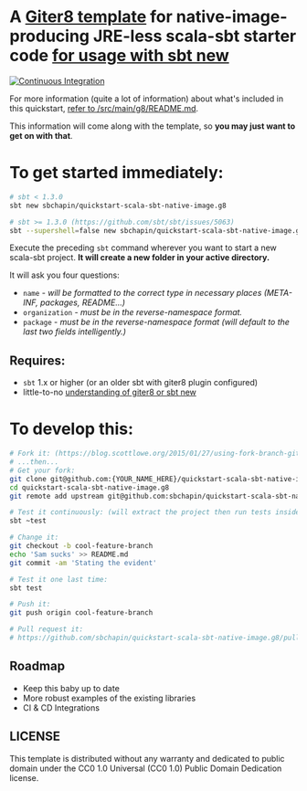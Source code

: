 # A [Giter8 template](http://www.foundweekends.org/giter8/Combined+Pages.html#Usage) for native-image-producing JRE-less scala-sbt starter code [for usage with sbt new](https://www.scala-sbt.org/1.x/docs/sbt-new-and-Templates.html) #

[![Continuous Integration](https://github.com/sbchapin/quickstart-scala-sbt-native-image.g8/actions/workflows/ci.yml/badge.svg?branch=master)](https://github.com/sbchapin/quickstart-scala-sbt-native-image.g8/actions/workflows/ci.yml)


For more information (quite a lot of information) about what's included in this quickstart, [refer to /src/main/g8/README.md](https://github.com/sbchapin/quickstart-scala-sbt-native-image.g8/blob/master/src/main/g8/).

This information will come along with the template, so __you may just want to get on with that__.


# To get started immediately: #

```bash
# sbt < 1.3.0
sbt new sbchapin/quickstart-scala-sbt-native-image.g8

# sbt >= 1.3.0 (https://github.com/sbt/sbt/issues/5063)
sbt --supershell=false new sbchapin/quickstart-scala-sbt-native-image.g8
```

Execute the preceding `sbt` command wherever you want to start a new scala-sbt project.  **It will create a new folder in your active directory.** 

It will ask you four questions:

- `name` - _will be formatted to the correct type in necessary places (META-INF, packages, README...)_
- `organization` - _must be in the reverse-namespace format._
- `package` - _must be in the reverse-namespace format (will default to the last two fields intelligently.)_


## Requires: ##

- `sbt` 1.x or higher (or an older sbt with giter8 plugin configured)
- little-to-no [understanding of giter8 or sbt new](https://www.scala-sbt.org/1.x/docs/sbt-new-and-Templates.html)

# To develop this: #
```bash
# Fork it: (https://blog.scottlowe.org/2015/01/27/using-fork-branch-git-workflow/)
# ...then...
# Get your fork:
git clone git@github.com:{YOUR_NAME_HERE}/quickstart-scala-sbt-native-image.g8.git
cd quickstart-scala-sbt-native-image.g8
git remote add upstream git@github.com:sbchapin/quickstart-scala-sbt-native-image.g8.git

# Test it continuously: (will extract the project then run tests inside extracted project)
sbt ~test

# Change it:
git checkout -b cool-feature-branch
echo 'Sam sucks' >> README.md
git commit -am 'Stating the evident'

# Test it one last time:
sbt test

# Push it:
git push origin cool-feature-branch

# Pull request it:
# https://github.com/sbchapin/quickstart-scala-sbt-native-image.g8/pulls
```

## Roadmap

- Keep this baby up to date
- More robust examples of the existing libraries
- CI & CD Integrations

## LICENSE ##
This template is distributed without any warranty and dedicated to public domain under the CC0 1.0 Universal (CC0 1.0) Public Domain Dedication license.
